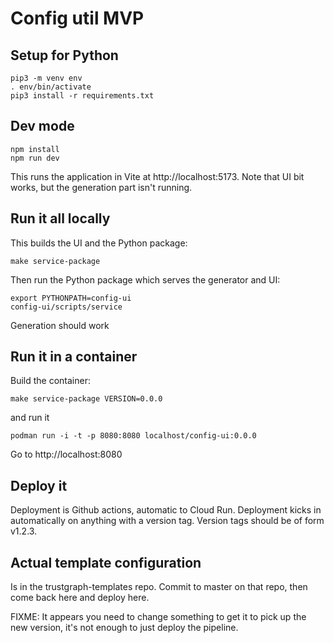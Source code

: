 
# Config util MVP

## Setup for Python

```
pip3 -m venv env
. env/bin/activate
pip3 install -r requirements.txt
```

## Dev mode

```
npm install
npm run dev
```

This runs the application in Vite at http://localhost:5173.
Note that UI bit works, but the generation part isn't running.

## Run it all locally

This builds the UI and the Python package:
```
make service-package
```

Then run the Python package which serves the generator and UI:

```
export PYTHONPATH=config-ui
config-ui/scripts/service
```

Generation should work

## Run it in a container

Build the container:
```
make service-package VERSION=0.0.0
```

and run it

```
podman run -i -t -p 8080:8080 localhost/config-ui:0.0.0
```

Go to http://localhost:8080

## Deploy it

Deployment is Github actions, automatic to Cloud Run.  Deployment kicks in
automatically on anything with a version tag.  Version tags should be of
form v1.2.3.

## Actual template configuration

Is in the trustgraph-templates repo.  Commit to master on that repo,
then come back here and deploy here.

FIXME: It appears you need to change something to get it to pick up the
new version, it's not enough to just deploy the pipeline.


